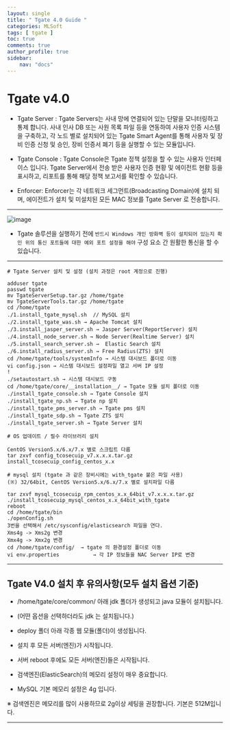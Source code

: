 ```yaml
---
layout: single
title: " Tgate 4.0 Guide "
categories: MLSoft
tags: [ tgate ]
toc: true 
comments: true
author_profile: true
sidebar:
    nav: "docs"
---
```


# Tgate v4.0

* Tgate Server : Tgate Servers는 사내 망에 연결되어 있는 단말을 모니터링하고 통제 합니다.
사내 인사 DB 또는 사원 목록 파일 등을 연동하여 사용자 인증 시스템을 구축하고,  각 노드 별로 설치되어 있는 Tgate Smart Agent를 통해 사용자 및 장비 인증 신청 및 승인, 장비 인증서 폐기 등을 실행할 수 있는 모듈입니다. 

* Tgate Console : Tgate Console은 Tgate 정책 설정을 할 수 있는 사용자 인터페이스 입니다. Tgate Server에서 전송 받은 사용자 인증 현황 및 에이전트 현황 등을 표시하고, 리포트를 통해 해당 정책 보고서를 확인할 수 있습니다. 

* Enforcer: Enforcer는 각 네트워크 세그먼트(Broadcasting Domain)에 설치 되며, 에이전트가 설치 및 미설치된 모든 MAC 정보를 Tgate Server 로 전송합니다.

---

![image](https://github.com/chaelynkang/chaelynkang.github.io/assets/128279031/bcae271f-f097-42e9-a4b9-e8a793b4846c)

* Tgate 솔루션을 실행하기 전에 `반드시 Windows 개인 방화벽 등이 설치되어 있는지 확인 위의 통신 포트들에 대한 예외 포트 설정을 해야` 구성 요소 간 원활한 통신을 할 수 있습니다.

---

```
# Tgate Server 설치 및 설정 (설치 과정은 root 계정으로 진행)

adduser tgate
passwd tgate
mv TgateServerSetup.tar.gz /home/tgate
mv TgateServerTools.tar.gz /home/tgate
cd /home/tgate
./1.install_tgate_mysql.sh  // MySQL 설치
./2.install_tgate_was.sh → Apache Tomcat 설치
./3.install_jasper_server.sh → Jasper Server(ReportServer) 설치
./4.install_node_server.sh → Node Server(Realtime Server) 설치
./5.install_search_server.sh →  Elastic Search 설치
./6.install_radius_server.sh → Free Radius(ZTS) 설치
cd /home/tgate/tools/systemInfo → 시스템 대시보드 폴더로 이동
vi config.json → 시스템 대시보드 설정파일 열고 서버 IP 설정
!
./setautostart.sh → 시스템 대시보드 구동
cd /home/tgate/core/__installation__/ → Tgate 모듈 설치 폴더로 이동
./install_tgate_console.sh → Tgate Console 설치
./install_tgate_np.sh → Tgate np 설치
./install_tgate_pms_server.sh → Tgate pms 설치
./install_tgate_sdp.sh → Tgate ZTS 설치
./install_tgate_server.sh → Tgate Server 설치
```

```
# OS 업데이트 / 필수 라이브러리 설치

CentOS Version5.x/6.x/7.x 별로 스크립트 다름
tar zxvf config_tcosecuip_v7.x.x.x.tar.gz 
install_tcosecuip_config_centos_x.x
```

```
# mysql 설치 (tgate 과 같은 장비시에는 with_tgate 붙은 파일 사용) 
(※) 32/64bit, CentOS Version5.x/6.x/7.x 별로 설치파일 다름

tar zxvf mysql_tcosecuip_rpm_centos_x.x_64bit_v7.x.x.x.tar.gz
./install_tcosecuip_mysql_centos_x.x_64bit_with_tgate
reboot
cd /home/tgate/bin
./openConfig.sh
3번을 선택해서 /etc/sysconfig/elasticsearch 파일을 연다.
Xms4g -> Xms2g 변경
Xmx4g -> Xmx2g 변경
cd /home/tgate/config/  → tgate 의 환경설정 폴더로 이동
vi env.properties           → 각 IP 정보들을 NAC Server IP로 변경
```
---
## Tgate V4.0 설치 후 유의사항(모두 설치 옵션 기준)

* /home/tgate/core/common/ 아래 jdk 폴더가 생성되고 java 모듈이 설치됩니다.

* (어떤 옵션을 선택하더라도 jdk 는 설치됩니다.)

* deploy 폴더 아래 각종 웹 모듈(폴더)이 생성됩니다.

* 설치 후 모든 서버(엔진)가 시작됩니다.

* 서버 reboot 후에도 모든 서버(엔진)들은 시작됩니다.

* 검색엔진(ElasticSearch)의 메모리 설정이 매우 중요합니다. 

* MySQL 기본 메모리 설정은 4g 입니다.

※ 검색엔진은 메모리를 많이 사용하므로 2g이상 세팅을 권장합니다. 기본은 512M입니다.

---














